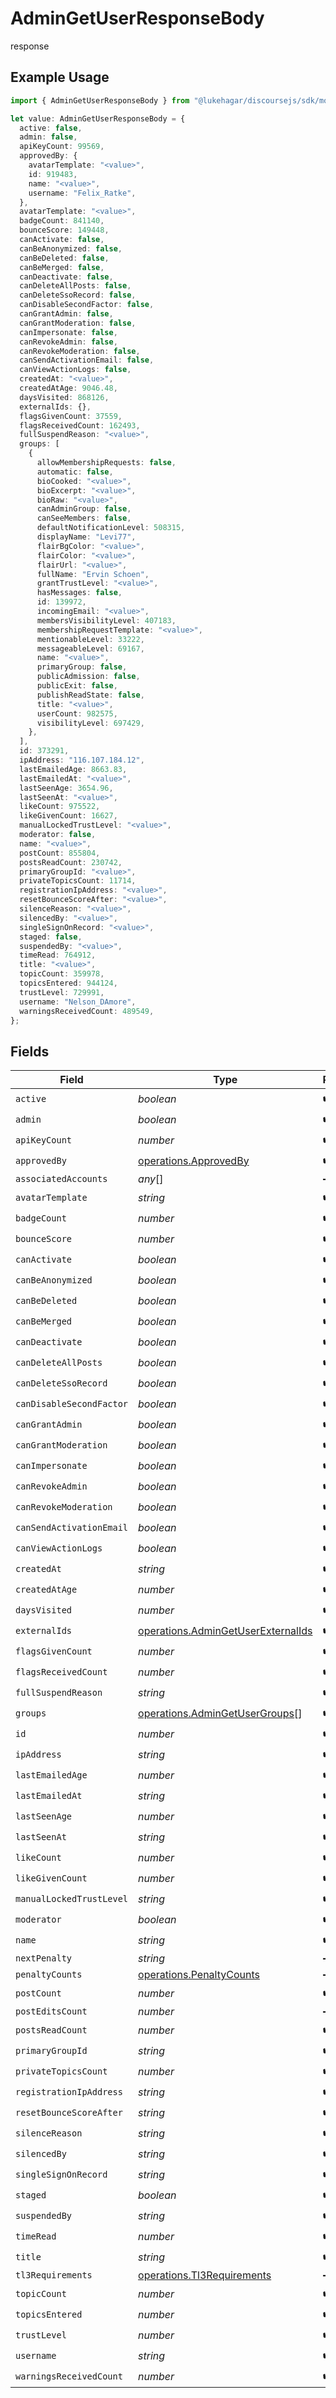 # AdminGetUserResponseBody

response

## Example Usage

```typescript
import { AdminGetUserResponseBody } from "@lukehagar/discoursejs/sdk/models/operations";

let value: AdminGetUserResponseBody = {
  active: false,
  admin: false,
  apiKeyCount: 99569,
  approvedBy: {
    avatarTemplate: "<value>",
    id: 919483,
    name: "<value>",
    username: "Felix_Ratke",
  },
  avatarTemplate: "<value>",
  badgeCount: 841140,
  bounceScore: 149448,
  canActivate: false,
  canBeAnonymized: false,
  canBeDeleted: false,
  canBeMerged: false,
  canDeactivate: false,
  canDeleteAllPosts: false,
  canDeleteSsoRecord: false,
  canDisableSecondFactor: false,
  canGrantAdmin: false,
  canGrantModeration: false,
  canImpersonate: false,
  canRevokeAdmin: false,
  canRevokeModeration: false,
  canSendActivationEmail: false,
  canViewActionLogs: false,
  createdAt: "<value>",
  createdAtAge: 9046.48,
  daysVisited: 868126,
  externalIds: {},
  flagsGivenCount: 37559,
  flagsReceivedCount: 162493,
  fullSuspendReason: "<value>",
  groups: [
    {
      allowMembershipRequests: false,
      automatic: false,
      bioCooked: "<value>",
      bioExcerpt: "<value>",
      bioRaw: "<value>",
      canAdminGroup: false,
      canSeeMembers: false,
      defaultNotificationLevel: 508315,
      displayName: "Levi77",
      flairBgColor: "<value>",
      flairColor: "<value>",
      flairUrl: "<value>",
      fullName: "Ervin Schoen",
      grantTrustLevel: "<value>",
      hasMessages: false,
      id: 139972,
      incomingEmail: "<value>",
      membersVisibilityLevel: 407183,
      membershipRequestTemplate: "<value>",
      mentionableLevel: 33222,
      messageableLevel: 69167,
      name: "<value>",
      primaryGroup: false,
      publicAdmission: false,
      publicExit: false,
      publishReadState: false,
      title: "<value>",
      userCount: 982575,
      visibilityLevel: 697429,
    },
  ],
  id: 373291,
  ipAddress: "116.107.184.12",
  lastEmailedAge: 8663.83,
  lastEmailedAt: "<value>",
  lastSeenAge: 3654.96,
  lastSeenAt: "<value>",
  likeCount: 975522,
  likeGivenCount: 16627,
  manualLockedTrustLevel: "<value>",
  moderator: false,
  name: "<value>",
  postCount: 855804,
  postsReadCount: 230742,
  primaryGroupId: "<value>",
  privateTopicsCount: 11714,
  registrationIpAddress: "<value>",
  resetBounceScoreAfter: "<value>",
  silenceReason: "<value>",
  silencedBy: "<value>",
  singleSignOnRecord: "<value>",
  staged: false,
  suspendedBy: "<value>",
  timeRead: 764912,
  title: "<value>",
  topicCount: 359978,
  topicsEntered: 944124,
  trustLevel: 729991,
  username: "Nelson_DAmore",
  warningsReceivedCount: 489549,
};
```

## Fields

| Field                                                                                           | Type                                                                                            | Required                                                                                        | Description                                                                                     |
| ----------------------------------------------------------------------------------------------- | ----------------------------------------------------------------------------------------------- | ----------------------------------------------------------------------------------------------- | ----------------------------------------------------------------------------------------------- |
| `active`                                                                                        | *boolean*                                                                                       | :heavy_check_mark:                                                                              | N/A                                                                                             |
| `admin`                                                                                         | *boolean*                                                                                       | :heavy_check_mark:                                                                              | N/A                                                                                             |
| `apiKeyCount`                                                                                   | *number*                                                                                        | :heavy_check_mark:                                                                              | N/A                                                                                             |
| `approvedBy`                                                                                    | [operations.ApprovedBy](../../../sdk/models/operations/approvedby.md)                           | :heavy_check_mark:                                                                              | N/A                                                                                             |
| `associatedAccounts`                                                                            | *any*[]                                                                                         | :heavy_minus_sign:                                                                              | N/A                                                                                             |
| `avatarTemplate`                                                                                | *string*                                                                                        | :heavy_check_mark:                                                                              | N/A                                                                                             |
| `badgeCount`                                                                                    | *number*                                                                                        | :heavy_check_mark:                                                                              | N/A                                                                                             |
| `bounceScore`                                                                                   | *number*                                                                                        | :heavy_check_mark:                                                                              | N/A                                                                                             |
| `canActivate`                                                                                   | *boolean*                                                                                       | :heavy_check_mark:                                                                              | N/A                                                                                             |
| `canBeAnonymized`                                                                               | *boolean*                                                                                       | :heavy_check_mark:                                                                              | N/A                                                                                             |
| `canBeDeleted`                                                                                  | *boolean*                                                                                       | :heavy_check_mark:                                                                              | N/A                                                                                             |
| `canBeMerged`                                                                                   | *boolean*                                                                                       | :heavy_check_mark:                                                                              | N/A                                                                                             |
| `canDeactivate`                                                                                 | *boolean*                                                                                       | :heavy_check_mark:                                                                              | N/A                                                                                             |
| `canDeleteAllPosts`                                                                             | *boolean*                                                                                       | :heavy_check_mark:                                                                              | N/A                                                                                             |
| `canDeleteSsoRecord`                                                                            | *boolean*                                                                                       | :heavy_check_mark:                                                                              | N/A                                                                                             |
| `canDisableSecondFactor`                                                                        | *boolean*                                                                                       | :heavy_check_mark:                                                                              | N/A                                                                                             |
| `canGrantAdmin`                                                                                 | *boolean*                                                                                       | :heavy_check_mark:                                                                              | N/A                                                                                             |
| `canGrantModeration`                                                                            | *boolean*                                                                                       | :heavy_check_mark:                                                                              | N/A                                                                                             |
| `canImpersonate`                                                                                | *boolean*                                                                                       | :heavy_check_mark:                                                                              | N/A                                                                                             |
| `canRevokeAdmin`                                                                                | *boolean*                                                                                       | :heavy_check_mark:                                                                              | N/A                                                                                             |
| `canRevokeModeration`                                                                           | *boolean*                                                                                       | :heavy_check_mark:                                                                              | N/A                                                                                             |
| `canSendActivationEmail`                                                                        | *boolean*                                                                                       | :heavy_check_mark:                                                                              | N/A                                                                                             |
| `canViewActionLogs`                                                                             | *boolean*                                                                                       | :heavy_check_mark:                                                                              | N/A                                                                                             |
| `createdAt`                                                                                     | *string*                                                                                        | :heavy_check_mark:                                                                              | N/A                                                                                             |
| `createdAtAge`                                                                                  | *number*                                                                                        | :heavy_check_mark:                                                                              | N/A                                                                                             |
| `daysVisited`                                                                                   | *number*                                                                                        | :heavy_check_mark:                                                                              | N/A                                                                                             |
| `externalIds`                                                                                   | [operations.AdminGetUserExternalIds](../../../sdk/models/operations/admingetuserexternalids.md) | :heavy_check_mark:                                                                              | N/A                                                                                             |
| `flagsGivenCount`                                                                               | *number*                                                                                        | :heavy_check_mark:                                                                              | N/A                                                                                             |
| `flagsReceivedCount`                                                                            | *number*                                                                                        | :heavy_check_mark:                                                                              | N/A                                                                                             |
| `fullSuspendReason`                                                                             | *string*                                                                                        | :heavy_check_mark:                                                                              | N/A                                                                                             |
| `groups`                                                                                        | [operations.AdminGetUserGroups](../../../sdk/models/operations/admingetusergroups.md)[]         | :heavy_check_mark:                                                                              | N/A                                                                                             |
| `id`                                                                                            | *number*                                                                                        | :heavy_check_mark:                                                                              | N/A                                                                                             |
| `ipAddress`                                                                                     | *string*                                                                                        | :heavy_check_mark:                                                                              | N/A                                                                                             |
| `lastEmailedAge`                                                                                | *number*                                                                                        | :heavy_check_mark:                                                                              | N/A                                                                                             |
| `lastEmailedAt`                                                                                 | *string*                                                                                        | :heavy_check_mark:                                                                              | N/A                                                                                             |
| `lastSeenAge`                                                                                   | *number*                                                                                        | :heavy_check_mark:                                                                              | N/A                                                                                             |
| `lastSeenAt`                                                                                    | *string*                                                                                        | :heavy_check_mark:                                                                              | N/A                                                                                             |
| `likeCount`                                                                                     | *number*                                                                                        | :heavy_check_mark:                                                                              | N/A                                                                                             |
| `likeGivenCount`                                                                                | *number*                                                                                        | :heavy_check_mark:                                                                              | N/A                                                                                             |
| `manualLockedTrustLevel`                                                                        | *string*                                                                                        | :heavy_check_mark:                                                                              | N/A                                                                                             |
| `moderator`                                                                                     | *boolean*                                                                                       | :heavy_check_mark:                                                                              | N/A                                                                                             |
| `name`                                                                                          | *string*                                                                                        | :heavy_check_mark:                                                                              | N/A                                                                                             |
| `nextPenalty`                                                                                   | *string*                                                                                        | :heavy_minus_sign:                                                                              | N/A                                                                                             |
| `penaltyCounts`                                                                                 | [operations.PenaltyCounts](../../../sdk/models/operations/penaltycounts.md)                     | :heavy_minus_sign:                                                                              | N/A                                                                                             |
| `postCount`                                                                                     | *number*                                                                                        | :heavy_check_mark:                                                                              | N/A                                                                                             |
| `postEditsCount`                                                                                | *number*                                                                                        | :heavy_minus_sign:                                                                              | N/A                                                                                             |
| `postsReadCount`                                                                                | *number*                                                                                        | :heavy_check_mark:                                                                              | N/A                                                                                             |
| `primaryGroupId`                                                                                | *string*                                                                                        | :heavy_check_mark:                                                                              | N/A                                                                                             |
| `privateTopicsCount`                                                                            | *number*                                                                                        | :heavy_check_mark:                                                                              | N/A                                                                                             |
| `registrationIpAddress`                                                                         | *string*                                                                                        | :heavy_check_mark:                                                                              | N/A                                                                                             |
| `resetBounceScoreAfter`                                                                         | *string*                                                                                        | :heavy_check_mark:                                                                              | N/A                                                                                             |
| `silenceReason`                                                                                 | *string*                                                                                        | :heavy_check_mark:                                                                              | N/A                                                                                             |
| `silencedBy`                                                                                    | *string*                                                                                        | :heavy_check_mark:                                                                              | N/A                                                                                             |
| `singleSignOnRecord`                                                                            | *string*                                                                                        | :heavy_check_mark:                                                                              | N/A                                                                                             |
| `staged`                                                                                        | *boolean*                                                                                       | :heavy_check_mark:                                                                              | N/A                                                                                             |
| `suspendedBy`                                                                                   | *string*                                                                                        | :heavy_check_mark:                                                                              | N/A                                                                                             |
| `timeRead`                                                                                      | *number*                                                                                        | :heavy_check_mark:                                                                              | N/A                                                                                             |
| `title`                                                                                         | *string*                                                                                        | :heavy_check_mark:                                                                              | N/A                                                                                             |
| `tl3Requirements`                                                                               | [operations.Tl3Requirements](../../../sdk/models/operations/tl3requirements.md)                 | :heavy_minus_sign:                                                                              | N/A                                                                                             |
| `topicCount`                                                                                    | *number*                                                                                        | :heavy_check_mark:                                                                              | N/A                                                                                             |
| `topicsEntered`                                                                                 | *number*                                                                                        | :heavy_check_mark:                                                                              | N/A                                                                                             |
| `trustLevel`                                                                                    | *number*                                                                                        | :heavy_check_mark:                                                                              | N/A                                                                                             |
| `username`                                                                                      | *string*                                                                                        | :heavy_check_mark:                                                                              | N/A                                                                                             |
| `warningsReceivedCount`                                                                         | *number*                                                                                        | :heavy_check_mark:                                                                              | N/A                                                                                             |